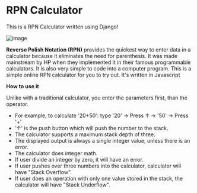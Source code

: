 # RPN Calculator

This is a RPN Calculator written using Django!

![image](https://user-images.githubusercontent.com/35508198/154626416-176ac276-bcd9-4e9e-a7e9-00a2055ce32b.png)

**Reverse Polish Notation (RPN)** provides the quickest way to enter data in a calculator because it eliminates the need for parenthesis. It was made mainstream by HP when they implemented it in their famous programmable calculators. It is also very simple to code into a computer program. This is a simple online RPN calculator for you to try out. It's written in Javascript


**How to use it**

Unlike with a traditional calculator, you enter the parameters first, than the operator.

- For example, to calculate '20+50': type '20' -> Press ↑ -> '50' -> Press '+'
- '↑' is the push button which will push the number to the stack.
- The calculator supports a maximum stack depth of three.
- The displayed output is always a single integer value, unless there is an error.
- The calculator does integer math.
- If user divide an integer by zero, it will have an error.
- If user pushes over three numbers into the calculator, calculator will have "Stack Overflow".
- If user does an operation with only one value stored in the stack, the calculator will have "Stack Underflow".







